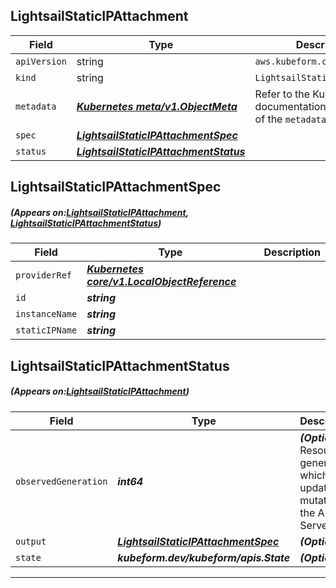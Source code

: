 ## LightsailStaticIPAttachment
| Field | Type | Description |
| ------ | ----- | ----------- |
| `apiVersion` | string | `aws.kubeform.com/v1alpha1` |
|    `kind` | string | `LightsailStaticIPAttachment` |
| `metadata` | ***[Kubernetes meta/v1.ObjectMeta](https://kubernetes.io/docs/reference/generated/kubernetes-api/v1.13/#objectmeta-v1-meta)***|Refer to the Kubernetes API documentation for the fields of the `metadata` field.|
| `spec` | ***[LightsailStaticIPAttachmentSpec](#LightsailStaticIPAttachmentSpec)***||
| `status` | ***[LightsailStaticIPAttachmentStatus](#LightsailStaticIPAttachmentStatus)***||
## LightsailStaticIPAttachmentSpec
##### (Appears on:[LightsailStaticIPAttachment](#LightsailStaticIPAttachment), [LightsailStaticIPAttachmentStatus](#LightsailStaticIPAttachmentStatus))
| Field | Type | Description |
| ------ | ----- | ----------- |
| `providerRef` | ***[Kubernetes core/v1.LocalObjectReference](https://kubernetes.io/docs/reference/generated/kubernetes-api/v1.13/#localobjectreference-v1-core)***||
| `id` | ***string***||
| `instanceName` | ***string***||
| `staticIPName` | ***string***||
## LightsailStaticIPAttachmentStatus
##### (Appears on:[LightsailStaticIPAttachment](#LightsailStaticIPAttachment))
| Field | Type | Description |
| ------ | ----- | ----------- |
| `observedGeneration` | ***int64***| ***(Optional)*** Resource generation, which is updated on mutation by the API Server.|
| `output` | ***[LightsailStaticIPAttachmentSpec](#LightsailStaticIPAttachmentSpec)***| ***(Optional)*** |
| `state` | ***kubeform.dev/kubeform/apis.State***| ***(Optional)*** |
---
